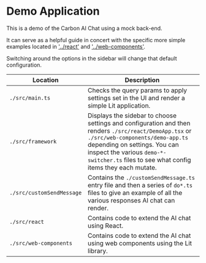 # Demo Application

This is a demo of the Carbon AI Chat using a mock back-end.

It can serve as a helpful guide in concert with the specific more simple examples located in ['../react'](../examples/react) and ['../web-components'](../examples/web-components).

Switching around the options in the sidebar will change that default configuration.

| Location                  | Description                                                                                                                                                                                                                                                         |
| ------------------------- | ------------------------------------------------------------------------------------------------------------------------------------------------------------------------------------------------------------------------------------------------------------------- |
| `./src/main.ts`           | Checks the query params to apply settings set in the UI and render a simple Lit application.                                                                                                                                                                        |
| `./src/framework`         | Displays the sidebar to choose settings and configuration and then renders `./src/react/DemoApp.tsx` or `./src/web-components/demo-app.ts` depending on settings. You can inspect the various `demo-*-switcher.ts` files to see what config items they each mutate. |
| `./src/customSendMessage` | Contains the `./customSendMessage.ts` entry file and then a series of `do*.ts` files to give an example of all the various responses AI chat can render.                                                                                                            |
| `./src/react`             | Contains code to extend the AI chat using React.                                                                                                                                                                                                                    |
| `./src/web-components`    | Contains code to extend the AI chat using web components using the Lit library.                                                                                                                                                                                     |
